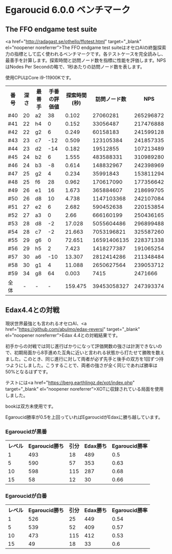 # Egaroucid 6.0.0 ベンチマーク

## The FFO endgame test suite

<a href="http://radagast.se/othello/ffotest.html" target="_blank" el=”noopener noreferrer”>The FFO endgame test suite</a>はオセロAIの終盤探索力の指標として広く使われるベンチマークです。各テストケースを完全読みし、最善手を計算します。探索時間と訪問ノード数を指標に性能を評価します。NPSはNodes Per Secondの略で、1秒あたりの訪問ノード数を表します。

使用CPUはCore i9-11900Kです。

<table>
<tr>
<th>番号</th>
<th>深さ</th>
<th>最善手</th>
<th>手番の評価値</th>
<th>探索時間(秒)</th>
<th>訪問ノード数</th>
<th>NPS</th>
</tr>
<tr>
<td>#40</td>
<td>20</td>
<td>a2</td>
<td>38</td>
<td>0.102</td>
<td>27060281</td>
<td>265296872</td>
</tr>
<tr>
<td>#41</td>
<td>22</td>
<td>h4</td>
<td>0</td>
<td>0.152</td>
<td>33056487</td>
<td>217476888</td>
</tr>
<tr>
<td>#42</td>
<td>22</td>
<td>g2</td>
<td>6</td>
<td>0.249</td>
<td>60158183</td>
<td>241599128</td>
</tr>
<tr>
<td>#43</td>
<td>23</td>
<td>c7</td>
<td>-12</td>
<td>0.509</td>
<td>123105384</td>
<td>241857335</td>
</tr>
<tr>
<td>#44</td>
<td>23</td>
<td>d2</td>
<td>-14</td>
<td>0.182</td>
<td>19512855</td>
<td>107213489</td>
</tr>
<tr>
<td>#45</td>
<td>24</td>
<td>b2</td>
<td>6</td>
<td>1.555</td>
<td>483588331</td>
<td>310989280</td>
</tr>
<tr>
<td>#46</td>
<td>24</td>
<td>b3</td>
<td>-8</td>
<td>0.614</td>
<td>148832967</td>
<td>242398969</td>
</tr>
<tr>
<td>#47</td>
<td>25</td>
<td>g2</td>
<td>4</td>
<td>0.234</td>
<td>35991843</td>
<td>153811294</td>
</tr>
<tr>
<td>#48</td>
<td>25</td>
<td>f6</td>
<td>28</td>
<td>0.962</td>
<td>170617090</td>
<td>177356642</td>
</tr>
<tr>
<td>#49</td>
<td>26</td>
<td>e1</td>
<td>16</td>
<td>1.673</td>
<td>365884607</td>
<td>218699705</td>
</tr>
<tr>
<td>#50</td>
<td>26</td>
<td>d8</td>
<td>10</td>
<td>4.738</td>
<td>1147103368</td>
<td>242107084</td>
</tr>
<tr>
<td>#51</td>
<td>27</td>
<td>e2</td>
<td>6</td>
<td>2.682</td>
<td>590452638</td>
<td>220153854</td>
</tr>
<tr>
<td>#52</td>
<td>27</td>
<td>a3</td>
<td>0</td>
<td>2.66</td>
<td>666160199</td>
<td>250436165</td>
</tr>
<tr>
<td>#53</td>
<td>28</td>
<td>d8</td>
<td>-2</td>
<td>17.028</td>
<td>5055604486</td>
<td>296899488</td>
</tr>
<tr>
<td>#54</td>
<td>28</td>
<td>c7</td>
<td>-2</td>
<td>21.663</td>
<td>7053196821</td>
<td>325587260</td>
</tr>
<tr>
<td>#55</td>
<td>29</td>
<td>g6</td>
<td>0</td>
<td>72.651</td>
<td>16591406135</td>
<td>228371338</td>
</tr>
<tr>
<td>#56</td>
<td>29</td>
<td>h5</td>
<td>2</td>
<td>7.423</td>
<td>1418277387</td>
<td>191065254</td>
</tr>
<tr>
<td>#57</td>
<td>30</td>
<td>a6</td>
<td>-10</td>
<td>13.307</td>
<td>2812414286</td>
<td>211348484</td>
</tr>
<tr>
<td>#58</td>
<td>30</td>
<td>g1</td>
<td>4</td>
<td>11.088</td>
<td>2650627564</td>
<td>239053712</td>
</tr>
<tr>
<td>#59</td>
<td>34</td>
<td>g8</td>
<td>64</td>
<td>0.003</td>
<td>7415</td>
<td>2471666</td>
</tr>
<tr>
<td>全体</td>
<td>-</td>
<td>-</td>
<td>-</td>
<td>159.475</td>
<td>39453058327</td>
<td>247393374</td>
</tr>
</table>











## Edax4.4との対戦

現状世界最強とも言われるオセロAI、<a href="https://github.com/abulmo/edax-reversi" target="_blank" el=”noopener noreferrer”>Edax 4.4</a>との対戦結果です。

初手からの対戦では同じ進行ばかりになって評価関数の強さは計測できないので、初期局面から8手進めた互角に近いと言われる状態から打たせて勝敗を数えました。このとき、同じ進行に対して両者が必ず先手と後手の双方を1回ずつ持つようにしました。こうすることで、両者の強さが全く同じであれば勝率は50%となるはずです。

テストには<a href="https://berg.earthlingz.de/xot/index.php" target="_blank" el=”noopener noreferrer”>XOT</a>に収録されている局面を使用しました。

bookは双方未使用です。

Egaroucid勝率が0.5を上回っていればEgaroucidがEdaxに勝ち越しています。

### Egaroucidが黒番

<table>
<tr>
<th>レベル</th>
<th>Egaroucid勝ち</th>
<th>引分</th>
<th>Edax勝ち</th>
<th>Egaroucid勝率</th>
</tr>
<tr>
<td>1</td>
<td>493</td>
<td>18</td>
<td>489</td>
<td>0.5</td>
</tr>
<tr>
<td>5</td>
<td>590</td>
<td>57</td>
<td>353</td>
<td>0.63</td>
</tr>
<tr>
<td>10</td>
<td>598</td>
<td>115</td>
<td>287</td>
<td>0.68</td>
</tr>
<tr>
<td>15</td>
<td>58</td>
<td>12</td>
<td>30</td>
<td>0.66</td>
</tr>
</table>





### Egaroucidが白番

<table>
<tr>
<th>レベル</th>
<th>Egaroucid勝ち</th>
<th>引分</th>
<th>Edax勝ち</th>
<th>Egaroucid勝率</th>
</tr>
<tr>
<td>1</td>
<td>526</td>
<td>25</td>
<td>449</td>
<td>0.54</td>
</tr>
<tr>
<td>5</td>
<td>539</td>
<td>52</td>
<td>409</td>
<td>0.57</td>
</tr>
<tr>
<td>10</td>
<td>473</td>
<td>115</td>
<td>412</td>
<td>0.53</td>
</tr>
<tr>
<td>15</td>
<td>49</td>
<td>18</td>
<td>33</td>
<td>0.6</td>
</tr>
</table>


